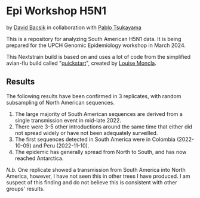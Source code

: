 # Epi Workshop H5N1
by [David Bacsik](https://mstp.washington.edu/student/david-bacsik/) in collaboration with [Pablo Tsukayama](https://investigacion.cayetano.edu.pe/catalogo/saludintegral-genomicamicrobiana/)


This is a repository for analyzing South American H5N1 data. It is being prepared for the UPCH Genomic Epidemiology workshop in March 2024.

This Nextstrain build is based on and uses a lot of code from the simplified avian-flu build called "[quickstart](https://github.com/nextstrain/avian-flu/tree/master/quickstart-build)", created by [Louise Moncla](https://lmoncla.github.io/monclalab/).

## Results
The following results have been confirmed in 3 replicates, with random subsampling of North American sequences.

1. The large majority of South American sequences are derived from a single transmission event in mid-late 2022.  
2. There were 3-5 other introductions around the same time that either did not spread widely or have not been adequately surveilled.
3. The first sequences detected in South America were in Colombia (2022-10-09) and Peru (2022-11-10).
4. The epidemic has generally spread from North to South, and has now reached Antarctica.

*N.b.* One replicate showed a transmission from South America into North America, however, I have not seen this in other trees I have produced. I am suspect of this finding and do not believe this is consistent with other groups' results.
